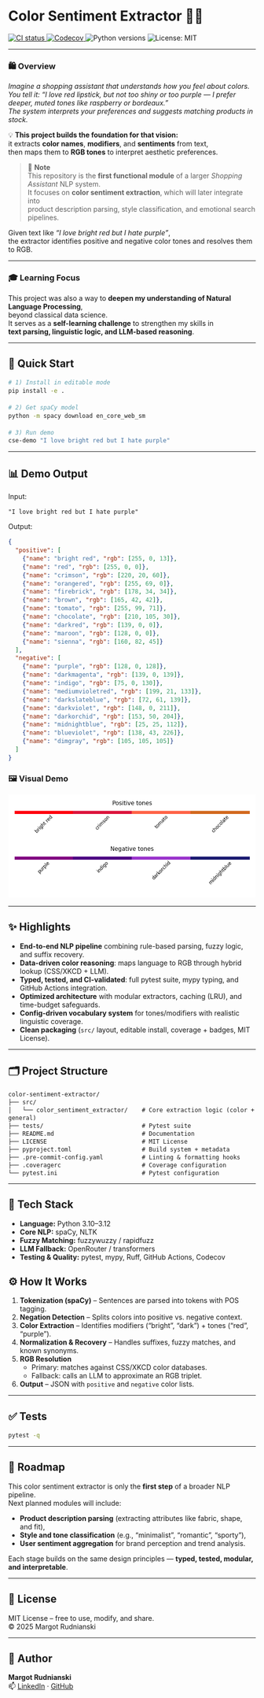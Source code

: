 # Color Sentiment Extractor 🎨🧠

<p align="left">
  <a href="https://github.com/margotrud/shopping_assistant/actions/workflows/ci.yml">
    <img src="https://github.com/margotrud/shopping_assistant/actions/workflows/ci.yml/badge.svg" alt="CI status">
  </a>
  <a href="https://codecov.io/gh/margotrud/shopping_assistant">
    <img src="https://img.shields.io/codecov/c/github/margotrud/shopping_assistant" alt="Codecov">
  </a>
  <img src="https://img.shields.io/badge/Python-3.10%20|%203.11%20|%203.12-blue" alt="Python versions">
  <img src="https://img.shields.io/badge/License-MIT-green.svg" alt="License: MIT">
</p>

---

### 🛍️ Overview

_Imagine a shopping assistant that understands how you feel about colors._  
_You tell it: “I love red lipstick, but not too shiny or too purple — I prefer deeper, muted tones like raspberry or bordeaux.”_  
_The system interprets your preferences and suggests matching products in stock._

💡 **This project builds the foundation for that vision:**  
it extracts **color names**, **modifiers**, and **sentiments** from text,  
then maps them to **RGB tones** to interpret aesthetic preferences.

> 🧩 **Note**  
> This repository is the **first functional module** of a larger *Shopping Assistant* NLP system.  
> It focuses on **color sentiment extraction**, which will later integrate into  
> product description parsing, style classification, and emotional search pipelines.

Given text like _“I love bright red but I hate purple”_,  
the extractor identifies positive and negative color tones and resolves them to RGB.

---

### 🎓 Learning Focus

This project was also a way to **deepen my understanding of Natural Language Processing**,  
beyond classical data science.  
It serves as a **self-learning challenge** to strengthen my skills in  
**text parsing, linguistic logic, and LLM-based reasoning**.

---

## 🚀 Quick Start

```bash
# 1) Install in editable mode
pip install -e .

# 2) Get spaCy model
python -m spacy download en_core_web_sm

# 3) Run demo
cse-demo "I love bright red but I hate purple"
```

---

## 📊 Demo Output

Input:
```text
"I love bright red but I hate purple"
```

Output:
```json
{
  "positive": [
    {"name": "bright red", "rgb": [255, 0, 13]},
    {"name": "red", "rgb": [255, 0, 0]},
    {"name": "crimson", "rgb": [220, 20, 60]},
    {"name": "orangered", "rgb": [255, 69, 0]},
    {"name": "firebrick", "rgb": [178, 34, 34]},
    {"name": "brown", "rgb": [165, 42, 42]},
    {"name": "tomato", "rgb": [255, 99, 71]},
    {"name": "chocolate", "rgb": [210, 105, 30]},
    {"name": "darkred", "rgb": [139, 0, 0]},
    {"name": "maroon", "rgb": [128, 0, 0]},
    {"name": "sienna", "rgb": [160, 82, 45]}
  ],
  "negative": [
    {"name": "purple", "rgb": [128, 0, 128]},
    {"name": "darkmagenta", "rgb": [139, 0, 139]},
    {"name": "indigo", "rgb": [75, 0, 130]},
    {"name": "mediumvioletred", "rgb": [199, 21, 133]},
    {"name": "darkslateblue", "rgb": [72, 61, 139]},
    {"name": "darkviolet", "rgb": [148, 0, 211]},
    {"name": "darkorchid", "rgb": [153, 50, 204]},
    {"name": "midnightblue", "rgb": [25, 25, 112]},
    {"name": "blueviolet", "rgb": [138, 43, 226]},
    {"name": "dimgray", "rgb": [105, 105, 105]}
  ]
}
```
### 🖼️ Visual Demo

![Color Sentiment Demo](docs/demo_palette.png)

---

## ✨ Highlights

- **End-to-end NLP pipeline** combining rule-based parsing, fuzzy logic, and suffix recovery.  
- **Data-driven color reasoning**: maps language to RGB through hybrid lookup (CSS/XKCD + LLM).  
- **Typed, tested, and CI-validated**: full pytest suite, mypy typing, and GitHub Actions integration.  
- **Optimized architecture** with modular extractors, caching (LRU), and time-budget safeguards.  
- **Config-driven vocabulary system** for tones/modifiers with realistic linguistic coverage.  
- **Clean packaging** (`src/` layout, editable install, coverage + badges, MIT License).  

---

## 🗂️ Project Structure

```
color-sentiment-extractor/
├── src/
│   └── color_sentiment_extractor/    # Core extraction logic (color + general)
├── tests/                            # Pytest suite
├── README.md                         # Documentation
├── LICENSE                           # MIT License
├── pyproject.toml                    # Build system + metadata
├── .pre-commit-config.yaml           # Linting & formatting hooks
├── .coveragerc                       # Coverage configuration
└── pytest.ini                        # Pytest configuration
```


---
## 🧠 Tech Stack

- **Language:** Python 3.10–3.12  
- **Core NLP:** spaCy, NLTK  
- **Fuzzy Matching:** fuzzywuzzy / rapidfuzz  
- **LLM Fallback:** OpenRouter / transformers  
- **Testing & Quality:** pytest, mypy, Ruff, GitHub Actions, Codecov

## ⚙️ How It Works

1. **Tokenization (spaCy)** – Sentences are parsed into tokens with POS tagging.  
2. **Negation Detection** – Splits colors into positive vs. negative context.  
3. **Color Extraction** – Identifies modifiers (“bright”, “dark”) + tones (“red”, “purple”).  
4. **Normalization & Recovery** – Handles suffixes, fuzzy matches, and known synonyms.  
5. **RGB Resolution**  
   - Primary: matches against CSS/XKCD color databases.  
   - Fallback: calls an LLM to approximate an RGB triplet.  
6. **Output** – JSON with `positive` and `negative` color lists.  

---

## ✅ Tests

```bash
pytest -q
```
---

## 🔮 Roadmap

This color sentiment extractor is only the **first step** of a broader NLP pipeline.  
Next planned modules will include:
- **Product description parsing** (extracting attributes like fabric, shape, and fit),
- **Style and tone classification** (e.g., “minimalist”, “romantic”, “sporty”),
- **User sentiment aggregation** for brand perception and trend analysis.

Each stage builds on the same design principles — **typed, tested, modular, and interpretable**.

---

## 📜 License

MIT License – free to use, modify, and share.  
© 2025 Margot Rudnianski


---

## 💬 Author

**Margot Rudnianski**  
📫 [LinkedIn](https://www.linkedin.com/in/margotrudnianski) · [GitHub](https://github.com/margotrud)

